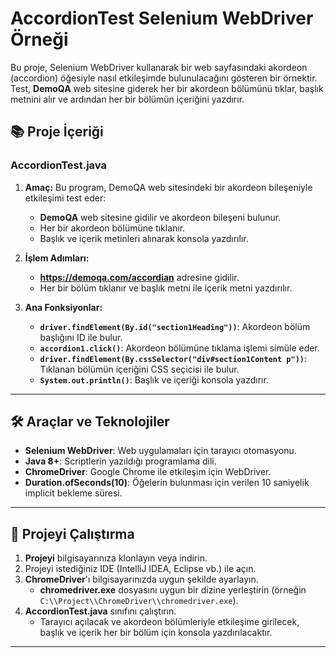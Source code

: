 # AccordionTest Selenium WebDriver Örneği

Bu proje, Selenium WebDriver kullanarak bir web sayfasındaki akordeon (accordion) öğesiyle nasıl etkileşimde bulunulacağını gösteren bir örnektir. Test, **DemoQA** web sitesine giderek her bir akordeon bölümünü tıklar, başlık metnini alır ve ardından her bir bölümün içeriğini yazdırır.

## 📚 Proje İçeriği

### **AccordionTest.java**
1. **Amaç:** Bu program, DemoQA web sitesindeki bir akordeon bileşeniyle etkileşimi test eder:
   - **DemoQA** web sitesine gidilir ve akordeon bileşeni bulunur.
   - Her bir akordeon bölümüne tıklanır.
   - Başlık ve içerik metinleri alınarak konsola yazdırılır.

2. **İşlem Adımları:**
   - **https://demoqa.com/accordian** adresine gidilir.
   - Her bir bölüm tıklanır ve başlık metni ile içerik metni yazdırılır.

3. **Ana Fonksiyonlar:**
   - **`driver.findElement(By.id("section1Heading"))`**: Akordeon bölüm başlığını ID ile bulur.
   - **`accordion1.click()`**: Akordeon bölümüne tıklama işlemi simüle eder.
   - **`driver.findElement(By.cssSelector("div#section1Content p"))`**: Tıklanan bölümün içeriğini CSS seçicisi ile bulur.
   - **`System.out.println()`**: Başlık ve içeriği konsola yazdırır.

---

## 🛠️ Araçlar ve Teknolojiler

- **Selenium WebDriver**: Web uygulamaları için tarayıcı otomasyonu.
- **Java 8+**: Scriptlerin yazıldığı programlama dili.
- **ChromeDriver**: Google Chrome ile etkileşim için WebDriver.
- **Duration.ofSeconds(10)**: Öğelerin bulunması için verilen 10 saniyelik implicit bekleme süresi.

---

## 🚀 Projeyi Çalıştırma

1. **Projeyi** bilgisayarınıza klonlayın veya indirin.
2. Projeyi istediğiniz IDE (IntelliJ IDEA, Eclipse vb.) ile açın.
3. **ChromeDriver**'ı bilgisayarınızda uygun şekilde ayarlayın.
   - **chromedriver.exe** dosyasını uygun bir dizine yerleştirin (örneğin `C:\\Project\\ChromeDriver\\chromedriver.exe`).
4. **AccordionTest.java** sınıfını çalıştırın.
   - Tarayıcı açılacak ve akordeon bölümleriyle etkileşime girilecek, başlık ve içerik her bir bölüm için konsola yazdırılacaktır.

---


